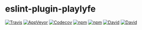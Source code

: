 # eslint-plugin-playlyfe

[![Travis](https://img.shields.io/travis/Mayank1791989/eslint-plugin-playlyfe.svg?maxAge=2592000&style=flat-square)](https://travis-ci.org/Mayank1791989/eslint-plugin-playlyfe)
[![AppVeyor](https://img.shields.io/appveyor/ci/Mayank1791989/eslint-plugin-playlyfe.svg?maxAge=2592000&style=flat-square)](https://ci.appveyor.com/project/Mayank1791989/eslint-plugin-playlyfe)
[![Codecov](https://img.shields.io/codecov/c/github/Mayank1791989/eslint-plugin-playlyfe.svg?maxAge=2592000&style=flat-square)](https://codecov.io/gh/Mayank1791989/eslint-plugin-playlyfe)
[![npm](https://img.shields.io/npm/v/eslint-plugin-playlyfe.svg?maxAge=2592000&style=flat-square)](https://www.npmjs.com/package/eslint-plugin-playlyfe)
[![npm](https://img.shields.io/npm/dt/eslint-plugin-playlyfe.svg?maxAge=2592000&style=flat-square)](https://www.npmjs.com/package/eslint-plugin-playlyfe)
[![David](https://img.shields.io/david/mayank1791989/eslint-plugin-playlyfe.svg?maxAge=2592000&style=flat-square)](https://david-dm.org/Mayank1791989/eslint-plugin-playlyfe)
[![David](https://img.shields.io/david/dev/Mayank1791989/eslint-plugin-playlyfe.svg?maxAge=2592000&style=flat-square)](https://david-dm.org/Mayank1791989/eslint-plugin-playlyfe#info=devDependencies)

